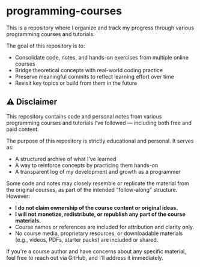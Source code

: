 # programming-courses

This is a repository where I organize and track my progress through various programming courses and tutorials.

The goal of this repository is to:

- Consolidate code, notes, and hands-on exercises from multiple online courses
- Bridge theoretical concepts with real-world coding practice
- Preserve meaningful commits to reflect learning effort over time
- Revisit key topics or build from them in the future

## ⚠️ Disclaimer

This repository contains code and personal notes from various programming courses and tutorials I’ve followed — including both free and paid content.

The purpose of this repository is strictly educational and personal. It serves as:

- A structured archive of what I’ve learned
- A way to reinforce concepts by practicing them hands-on
- A transparent log of my development and growth as a programmer

Some code and notes may closely resemble or replicate the material from the original courses, as part of the intended "follow-along" structure. However:

- **I do not claim ownership of the course content or original ideas.**
- **I will not monetize, redistribute, or republish any part of the course materials.**
- Course names or references are included for attribution and clarity only.
- No course media, proprietary resources, or downloadable materials (e.g., videos, PDFs, starter packs) are included or shared.

If you're a course author and have concerns about any specific material, feel free to reach out via GitHub, and I’ll address it immediately.
